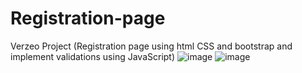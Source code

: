 # Registration-page
 Verzeo Project (Registration page using html CSS and bootstrap and implement validations using JavaScript)
![image](https://user-images.githubusercontent.com/92010456/229357295-f809f684-915b-4adf-9663-235dc0819e15.png)
![image](https://user-images.githubusercontent.com/92010456/229357401-eff7e778-9967-4830-b9fa-7253649d511a.png)

